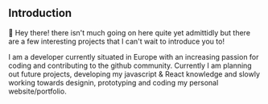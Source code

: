## Introduction

:wave: Hey there! there isn't much going on here quite yet admittidly but there are a few interesting projects that I can't wait to introduce you to!

I am a developer currently situated in Europe with an increasing passion for coding and contributing to the github community. Currently I am planning out future projects, developing my javascript & React knowledge and slowly working towards designin, prototyping and coding my personal website/portfolio.

